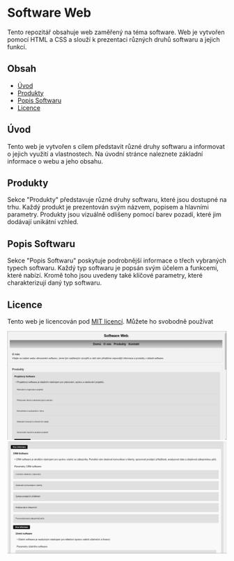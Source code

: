 # Software Web

Tento repozitář obsahuje web zaměřený na téma software. Web je vytvořen pomocí HTML a CSS a slouží k prezentaci různých druhů softwaru a jejich funkcí.

## Obsah

- [Úvod](#úvod)
- [Produkty](#produkty)
- [Popis Softwaru](#popis-softwaru)
- [Licence](#licence)

## Úvod

Tento web je vytvořen s cílem představit různé druhy softwaru a informovat o jejich využití a vlastnostech. Na úvodní stránce naleznete základní informace o webu a jeho obsahu.

## Produkty

Sekce "Produkty" představuje různé druhy softwaru, které jsou dostupné na trhu. Každý produkt je prezentován svým názvem, popisem a hlavními parametry. Produkty jsou vizuálně odlišeny pomocí barev pozadí, které jim dodávají unikátní vzhled.

## Popis Softwaru

Sekce "Popis Softwaru" poskytuje podrobnější informace o třech vybraných typech softwaru. Každý typ softwaru je popsán svým účelem a funkcemi, které nabízí. Kromě toho jsou uvedeny také klíčové parametry, které charakterizují daný typ softwaru.

## Licence

Tento web je licencován pod [MIT licencí](LICENSE). Můžete ho svobodně používat

![App Screenshot](https://raw.githubusercontent.com/Filsonprg/Projekt/main/1.png)
![App Screenshot](https://raw.githubusercontent.com/Filsonprg/Projekt/main/2.png)
